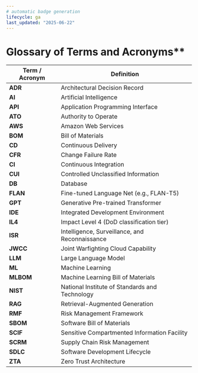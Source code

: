 ```yaml
---
# automatic badge generation
lifecycle: ga
last_updated: "2025-06-22"
---
```

# Glossary of Terms and Acronyms**

| **Term / Acronym** | **Definition** |
|--------------------|----------------|
| **ADR** | Architectural Decision Record |
| **AI** | Artificial Intelligence |
| **API** | Application Programming Interface |
| **ATO** | Authority to Operate |
| **AWS** | Amazon Web Services |
| **BOM** | Bill of Materials |
| **CD** | Continuous Delivery |
| **CFR** | Change Failure Rate |
| **CI** | Continuous Integration |
| **CUI** | Controlled Unclassified Information |
| **DB** | Database |
| **FLAN** | Fine-tuned Language Net (e.g., FLAN-T5) |
| **GPT** | Generative Pre-trained Transformer |
| **IDE** | Integrated Development Environment |
| **IL4** | Impact Level 4 (DoD classification tier) |
| **ISR** | Intelligence, Surveillance, and Reconnaissance |
| **JWCC** | Joint Warfighting Cloud Capability |
| **LLM** | Large Language Model |
| **ML** | Machine Learning |
| **MLBOM** | Machine Learning Bill of Materials |
| **NIST** | National Institute of Standards and Technology |
| **RAG** | Retrieval-Augmented Generation |
| **RMF** | Risk Management Framework |
| **SBOM** | Software Bill of Materials |
| **SCIF** | Sensitive Compartmented Information Facility |
| **SCRM** | Supply Chain Risk Management |
| **SDLC** | Software Development Lifecycle |
| **ZTA** | Zero Trust Architecture |
